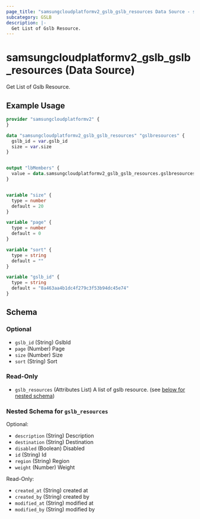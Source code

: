 ```yaml
---
page_title: "samsungcloudplatformv2_gslb_gslb_resources Data Source - samsungcloudplatformv2"
subcategory: GSLB
description: |-
  Get List of Gslb Resource.
---
```


# samsungcloudplatformv2_gslb_gslb_resources (Data Source)

Get List of Gslb Resource.

## Example Usage

```terraform
provider "samsungcloudplatformv2" {
}

data "samsungcloudplatformv2_gslb_gslb_resources" "gslbresources" {
  gslb_id = var.gslb_id
  size = var.size
}


output "lbMembers" {
  value = data.samsungcloudplatformv2_gslb_gslb_resources.gslbresources
}


variable "size" {
  type = number
  default = 20
}

variable "page" {
  type = number
  default = 0
}

variable "sort" {
  type = string
  default = ""
}

variable "gslb_id" {
  type = string
  default = "8a463aa4b1dc4f279c3f53b94dc45e74"
}
```

<!-- schema generated by tfplugindocs -->
## Schema

### Optional

- `gslb_id` (String) GslbId
- `page` (Number) Page
- `size` (Number) Size
- `sort` (String) Sort

### Read-Only

- `gslb_resources` (Attributes List) A list of gslb resource. (see [below for nested schema](#nestedatt--gslb_resources))

<a id="nestedatt--gslb_resources"></a>
### Nested Schema for `gslb_resources`

Optional:

- `description` (String) Description
- `destination` (String) Destination
- `disabled` (Boolean) Disabled
- `id` (String) Id
- `region` (String) Region
- `weight` (Number) Weight

Read-Only:

- `created_at` (String) created at
- `created_by` (String) created by
- `modified_at` (String) modified at
- `modified_by` (String) modified by